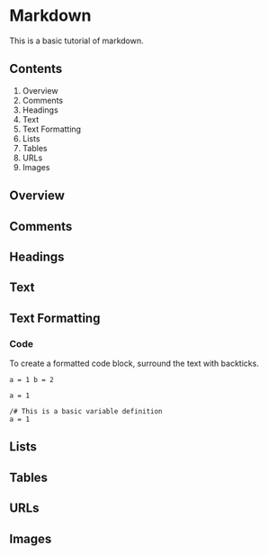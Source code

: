 <!-- basic tuturial on markdown -->

# Markdown

This is a basic tutorial of markdown.

## Contents

1. Overview
2. Comments
3. Headings
4. Text
5. Text Formatting
6. Lists
7. Tables
8. URLs
9. Images

## Overview



## Comments



## Headings



## Text



## Text Formatting

### Code

To create a formatted code block, surround the text with backticks.

`a = 1
b = 2`

`a = 1`

```
/# This is a basic variable definition
a = 1
```

## Lists



## Tables



## URLs



## Images



